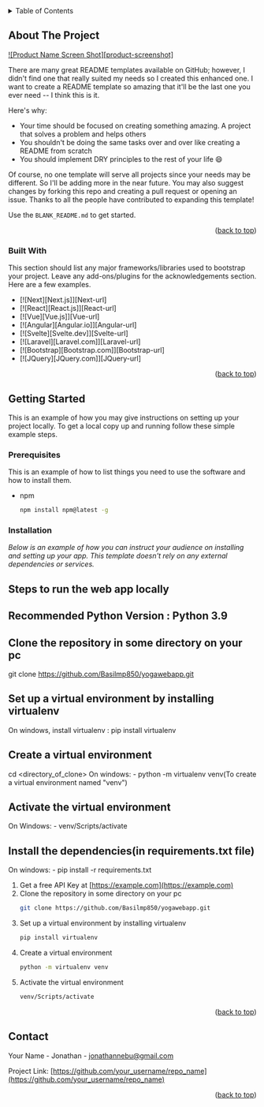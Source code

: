 <!-- TABLE OF CONTENTS -->
<details>
  <summary>Table of Contents</summary>
  <ol>
    <li>
      <a href="#about-the-project">About The Project</a>
      <ul>
        <li><a href="#built-with">Built With</a></li>
      </ul>
    </li>
    <li>
      <a href="#getting-started">Getting Started</a>
      <ul>
        <li><a href="#prerequisites">Prerequisites</a></li>
        <li><a href="#installation">Installation</a></li>
      </ul>
    </li>
    <li><a href="#usage">Usage</a></li>
    <li><a href="#contact">Contact</a></li>
  </ol>
</details>



<!-- ABOUT THE PROJECT -->
## About The Project

[![Product Name Screen Shot][product-screenshot]](https://example.com)

There are many great README templates available on GitHub; however, I didn't find one that really suited my needs so I created this enhanced one. I want to create a README template so amazing that it'll be the last one you ever need -- I think this is it.

Here's why:
* Your time should be focused on creating something amazing. A project that solves a problem and helps others
* You shouldn't be doing the same tasks over and over like creating a README from scratch
* You should implement DRY principles to the rest of your life :smile:

Of course, no one template will serve all projects since your needs may be different. So I'll be adding more in the near future. You may also suggest changes by forking this repo and creating a pull request or opening an issue. Thanks to all the people have contributed to expanding this template!

Use the `BLANK_README.md` to get started.

<p align="right">(<a href="#readme-top">back to top</a>)</p>



### Built With

This section should list any major frameworks/libraries used to bootstrap your project. Leave any add-ons/plugins for the acknowledgements section. Here are a few examples.

* [![Next][Next.js]][Next-url]
* [![React][React.js]][React-url]
* [![Vue][Vue.js]][Vue-url]
* [![Angular][Angular.io]][Angular-url]
* [![Svelte][Svelte.dev]][Svelte-url]
* [![Laravel][Laravel.com]][Laravel-url]
* [![Bootstrap][Bootstrap.com]][Bootstrap-url]
* [![JQuery][JQuery.com]][JQuery-url]

<p align="right">(<a href="#readme-top">back to top</a>)</p>



<!-- GETTING STARTED -->
## Getting Started

This is an example of how you may give instructions on setting up your project locally.
To get a local copy up and running follow these simple example steps.

### Prerequisites

This is an example of how to list things you need to use the software and how to install them.
* npm
  ```sh
  npm install npm@latest -g
  ```

### Installation

_Below is an example of how you can instruct your audience on installing and setting up your app. This template doesn't rely on any external dependencies or services._

Steps to run the web app locally
-----------------------------------

Recommended Python Version : Python 3.9
---------------------------------------
Clone the repository in some directory on your pc
-------------------------------------------------
git clone https://github.com/Basilmp850/yogawebapp.git


Set up a virtual environment by installing virtualenv
-------------------------------------
On windows, install virtualenv : pip install virtualenv


Create a virtual environment
-------------------------------------
cd <directory_of_clone>
On windows: -
python -m virtualenv venv(To create a virtual environment named "venv")


Activate the virtual environment 
-------------------------------------------
On Windows: -
venv/Scripts/activate


Install the dependencies(in requirements.txt file)
---------------------------------------------------------
On windows: -
pip install -r requirements.txt

1. Get a free API Key at [https://example.com](https://example.com)
2. Clone the repository in some directory on your pc
   ```sh
   git clone https://github.com/Basilmp850/yogawebapp.git
   ```
3. Set up a virtual environment by installing virtualenv
   ```sh
   pip install virtualenv
   ```
4. Create a virtual environment
   ```sh
   python -m virtualenv venv
   ```
5. Activate the virtual environment 
   ```sh
   venv/Scripts/activate
   ```

<p align="right">(<a href="#readme-top">back to top</a>)</p>



<!-- CONTACT -->
## Contact

Your Name - Jonathan - jonathannebu@gmail.com

Project Link: [https://github.com/your_username/repo_name](https://github.com/your_username/repo_name)

<p align="right">(<a href="#readme-top">back to top</a>)</p>


